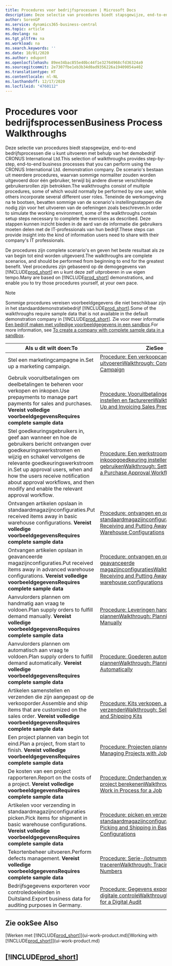 ```yaml
---
title: Procedures voor bedrijfsprocessen | Microsoft Docs
description: Deze selectie van procedures biedt stapsgewijze, end-to-end bedrijfsprocessen die u kunt uitvoeren met behulp van het demobedrijf CRONUS International Ltd.
author: SorenGP
ms.service: dynamics365-business-central
ms.topic: article
ms.devlang: na
ms.tgt_pltfrm: na
ms.workload: na
ms.search.keywords: ''
ms.date: 10/01/2020
ms.author: edupont
ms.openlocfilehash: 89ee34bac855e40bc44f1e32764968cfd36324a9
ms.sourcegitcommit: 2e7307fbe1eb3b34d0ad9356226a19409054a402
ms.translationtype: HT
ms.contentlocale: nl-NL
ms.lasthandoff: 12/17/2020
ms.locfileid: "4760112"
---
```

# <a name="business-process-walkthroughs"></a><span data-ttu-id="30380-103">Procedures voor bedrijfsprocessen</span><span class="sxs-lookup"><span data-stu-id="30380-103">Business Process Walkthroughs</span></span>

<span data-ttu-id="30380-104">Deze selectie van procedures biedt stapsgewijze, end-to-end bedrijfsprocessen die u kunt uitvoeren met behulp van het demobedrijf CRONUS International Ltd.</span><span class="sxs-lookup"><span data-stu-id="30380-104">This selection of walkthroughs provides step-by-step, end-to-end business processes that you can perform using the CRONUS International Ltd. demonstration company.</span></span> <span data-ttu-id="30380-105">De scenario's bestaan uit meerdere procedures, waarvan sommige normaliter zouden worden uitgevoerd door één gebruiker, terwijl bij andere diverse verschillende gebruikersrollen zijn betrokken.</span><span class="sxs-lookup"><span data-stu-id="30380-105">The walkthroughs consist of multiple procedures, some of which would normally be performed by one user, while others incorporate several different user roles.</span></span> <span data-ttu-id="30380-106">Teneinde de werkomgeving na te bootsen, bevatten sommige van de scenario's instellingsstappen die nodig zijn voor het uitvoeren van de oefeningen zoals beschreven.</span><span class="sxs-lookup"><span data-stu-id="30380-106">In order to simulate the working environment, some of the walkthroughs contain setup steps necessary to complete the exercises as described.</span></span> <span data-ttu-id="30380-107">Deze stappen kunnen inzicht bieden in de aard van de informatie die gebruikers moeten delen met de IT-professionals van hun bedrijf.</span><span class="sxs-lookup"><span data-stu-id="30380-107">These steps can provide insight into the kind of information users need to share with their company's IT professionals.</span></span>  

 <span data-ttu-id="30380-108">De procedures zijn complete scenario's en geven het beste resultaat als ze van begin tot eind worden uitgevoerd.</span><span class="sxs-lookup"><span data-stu-id="30380-108">The walkthroughs are complete scenarios, and should be performed from beginning to end for the greatest benefit.</span></span> <span data-ttu-id="30380-109">Veel procedures zijn gebaseerd op de demogegevens van [!INCLUDE[prod_short](includes/prod_short.md)] en u kunt deze zelf uitproberen in uw eigen tempo.</span><span class="sxs-lookup"><span data-stu-id="30380-109">Many are based on [!INCLUDE[prod_short](includes/prod_short.md)] demonstrations, and enable you to try those procedures yourself, at your own pace.</span></span>  

> [!NOTE]
> <span data-ttu-id="30380-110">Sommige procedures vereisen voorbeeldgegevens die niet beschikbaar zijn in het standaarddemonstratiebedrijf [!INCLUDE[prod_short](includes/prod_short.md)].</span><span class="sxs-lookup"><span data-stu-id="30380-110">Some of the walkthroughs require sample data that is not available in the default demonstration company in [!INCLUDE[prod_short](includes/prod_short.md)].</span></span> <span data-ttu-id="30380-111">Zie voor meer informatie [Een bedrijf maken met volledige voorbeeldgegevens in een sandbox](across-how-create-sandbox-environment.md#to-create-a-company-with-complete-sample-data-in-a-sandbox).</span><span class="sxs-lookup"><span data-stu-id="30380-111">For more information, see [To create a company with complete sample data in a sandbox](across-how-create-sandbox-environment.md#to-create-a-company-with-complete-sample-data-in-a-sandbox).</span></span>

|<span data-ttu-id="30380-112">Als u dit wilt doen:</span><span class="sxs-lookup"><span data-stu-id="30380-112">To</span></span>|<span data-ttu-id="30380-113">Zie</span><span class="sxs-lookup"><span data-stu-id="30380-113">See</span></span>|  
|--------|---------|  
|<span data-ttu-id="30380-114">Stel een marketingcampagne in.</span><span class="sxs-lookup"><span data-stu-id="30380-114">Set up a marketing campaign.</span></span>|[<span data-ttu-id="30380-115">Procedure: Een verkoopcampagne uitvoeren</span><span class="sxs-lookup"><span data-stu-id="30380-115">Walkthrough: Conducting a Sales Campaign</span></span>](walkthrough-conducting-a-sales-campaign.md)|  
|<span data-ttu-id="30380-116">Gebruik vooruitbetalingen om deelbetalingen te beheren voor verkopen en inkopen.</span><span class="sxs-lookup"><span data-stu-id="30380-116">Use prepayments to manage part payments for sales and purchases.</span></span> <span data-ttu-id="30380-117">**Vereist volledige voorbeeldgegevens**</span><span class="sxs-lookup"><span data-stu-id="30380-117">**Requires complete sample data**</span></span> |[<span data-ttu-id="30380-118">Procedure: Vooruitbetalingen verkoop instellen en factureren</span><span class="sxs-lookup"><span data-stu-id="30380-118">Walkthrough: Setting Up and Invoicing Sales Prepayments</span></span>](walkthrough-setting-up-and-invoicing-sales-prepayments.md)|  
|<span data-ttu-id="30380-119">Stel goedkeuringsgebruikers in, geef aan wanneer en hoe de gebruikers bericht ontvangen over goedkeuringswerkstromen en wijzig en schakel vervolgens de relevante goedkeuringswerkstroom in.</span><span class="sxs-lookup"><span data-stu-id="30380-119">Set up approval users, when and how the users receive notification about approval workflows, and then modify and enable the relevant approval workflow.</span></span>|[<span data-ttu-id="30380-120">Procedure: Een werkstroom voor inkoopgoedkeuring instellen en gebruiken</span><span class="sxs-lookup"><span data-stu-id="30380-120">Walkthrough: Setting Up and Using a Purchase Approval Workflow</span></span>](walkthrough-setting-up-and-using-a-purchase-approval-workflow.md)|  
|<span data-ttu-id="30380-121">Ontvangen artikelen opslaan in standaardmagazijnconfiguraties.</span><span class="sxs-lookup"><span data-stu-id="30380-121">Put received items away in basic warehouse configurations.</span></span> <span data-ttu-id="30380-122">**Vereist volledige voorbeeldgegevens**</span><span class="sxs-lookup"><span data-stu-id="30380-122">**Requires complete sample data**</span></span>|[<span data-ttu-id="30380-123">Procedure: ontvangen en opslaan in standaardmagazijnconfiguraties</span><span class="sxs-lookup"><span data-stu-id="30380-123">Walkthrough: Receiving and Putting Away in Basic Warehouse Configurations</span></span>](walkthrough-receiving-and-putting-away-in-basic-warehousing.md)|  
|<span data-ttu-id="30380-124">Ontvangen artikelen opslaan in geavanceerde magazijnconfiguraties.</span><span class="sxs-lookup"><span data-stu-id="30380-124">Put received items away in advanced warehouse configurations.</span></span> <span data-ttu-id="30380-125">**Vereist volledige voorbeeldgegevens**</span><span class="sxs-lookup"><span data-stu-id="30380-125">**Requires complete sample data**</span></span>|[<span data-ttu-id="30380-126">Procedure: ontvangen en opslaan in geavanceerde magazijnconfiguraties</span><span class="sxs-lookup"><span data-stu-id="30380-126">Walkthrough: Receiving and Putting Away in advanced warehouse configurations</span></span>](walkthrough-receiving-and-putting-away-in-advanced-warehousing.md)|  
|<span data-ttu-id="30380-127">Aanvulorders plannen om handmatig aan vraag te voldoen.</span><span class="sxs-lookup"><span data-stu-id="30380-127">Plan supply orders to fulfill demand manually.</span></span> <span data-ttu-id="30380-128">**Vereist volledige voorbeeldgegevens**</span><span class="sxs-lookup"><span data-stu-id="30380-128">**Requires complete sample data**</span></span>|[<span data-ttu-id="30380-129">Procedure: Leveringen handmatig plannen</span><span class="sxs-lookup"><span data-stu-id="30380-129">Walkthrough: Planning Supplies Manually</span></span>](walkthrough-planning-supplies-manually.md)|  
|<span data-ttu-id="30380-130">Aanvulorders plannen om automatisch aan vraag te voldoen.</span><span class="sxs-lookup"><span data-stu-id="30380-130">Plan supply orders to fulfill demand automatically.</span></span> <span data-ttu-id="30380-131">**Vereist volledige voorbeeldgegevens**</span><span class="sxs-lookup"><span data-stu-id="30380-131">**Requires complete sample data**</span></span>|[<span data-ttu-id="30380-132">Procedure: Goederen automatisch plannen</span><span class="sxs-lookup"><span data-stu-id="30380-132">Walkthrough: Planning Supplies Automatically</span></span>](walkthrough-planning-supplies-automatically.md)|  
|<span data-ttu-id="30380-133">Artikelen samenstellen en verzenden die zijn aangepast op de verkooporder.</span><span class="sxs-lookup"><span data-stu-id="30380-133">Assemble and ship items that are customized on the sales order.</span></span> <span data-ttu-id="30380-134">**Vereist volledige voorbeeldgegevens**</span><span class="sxs-lookup"><span data-stu-id="30380-134">**Requires complete sample data**</span></span>|[<span data-ttu-id="30380-135">Procedure: Kits verkopen, assembleren en verzenden</span><span class="sxs-lookup"><span data-stu-id="30380-135">Walkthrough: Selling, Assembling, and Shipping Kits</span></span>](walkthrough-selling-assembling-and-shipping-kits.md)|  
|<span data-ttu-id="30380-136">Een project plannen van begin tot eind.</span><span class="sxs-lookup"><span data-stu-id="30380-136">Plan a project, from start to finish.</span></span> <span data-ttu-id="30380-137">**Vereist volledige voorbeeldgegevens**</span><span class="sxs-lookup"><span data-stu-id="30380-137">**Requires complete sample data**</span></span>|[<span data-ttu-id="30380-138">Procedure: Projecten plannen</span><span class="sxs-lookup"><span data-stu-id="30380-138">Walkthrough: Managing Projects with Jobs</span></span>](walkthrough-managing-projects-with-jobs.md)|  
|<span data-ttu-id="30380-139">De kosten van een project rapporteren.</span><span class="sxs-lookup"><span data-stu-id="30380-139">Report on the costs of a project.</span></span> <span data-ttu-id="30380-140">**Vereist volledige voorbeeldgegevens**</span><span class="sxs-lookup"><span data-stu-id="30380-140">**Requires complete sample data**</span></span>|[<span data-ttu-id="30380-141">Procedure: Onderhanden werk voor een project berekenen</span><span class="sxs-lookup"><span data-stu-id="30380-141">Walkthrough: Calculating Work in Process for a Job</span></span>](walkthrough-calculating-work-in-process-for-a-job.md)|  
|<span data-ttu-id="30380-142">Artikelen voor verzending in standaardmagazijnconfiguraties picken.</span><span class="sxs-lookup"><span data-stu-id="30380-142">Pick items for shipment in basic warehouse configurations.</span></span> <span data-ttu-id="30380-143">**Vereist volledige voorbeeldgegevens**</span><span class="sxs-lookup"><span data-stu-id="30380-143">**Requires complete sample data**</span></span>|[<span data-ttu-id="30380-144">Procedure: picken en verzenden in standaardmagazijnconfiguraties</span><span class="sxs-lookup"><span data-stu-id="30380-144">Walkthrough: Picking and Shipping in Basic Warehouse Configurations</span></span>](walkthrough-picking-and-shipping-in-basic-warehousing.md)|  
|<span data-ttu-id="30380-145">Tekortenbeheer uitvoeren.</span><span class="sxs-lookup"><span data-stu-id="30380-145">Perform defects management.</span></span> <span data-ttu-id="30380-146">**Vereist volledige voorbeeldgegevens**</span><span class="sxs-lookup"><span data-stu-id="30380-146">**Requires complete sample data**</span></span>|[<span data-ttu-id="30380-147">Procedure: Serie-/lotnummers traceren</span><span class="sxs-lookup"><span data-stu-id="30380-147">Walkthrough: Tracing Serial-Lot Numbers</span></span>](walkthrough-tracing-serial-lot-numbers.md)|
|<span data-ttu-id="30380-148">Bedrijfsgegevens exporteren voor controledoeleinden in Duitsland.</span><span class="sxs-lookup"><span data-stu-id="30380-148">Export business data for auditing purposes in Germany.</span></span>|[<span data-ttu-id="30380-149">Procedure: Gegevens exporteren voor een digitale controle</span><span class="sxs-lookup"><span data-stu-id="30380-149">Walkthrough: Exporting Data for a Digital Audit</span></span>](LocalFunctionality/Germany/walkthrough-exporting-data-for-a-digital-audit.md)|

## <a name="see-also"></a><span data-ttu-id="30380-150">Zie ook</span><span class="sxs-lookup"><span data-stu-id="30380-150">See Also</span></span>

<span data-ttu-id="30380-151">[Werken met [!INCLUDE[prod_short](includes/prod_short.md)]](ui-work-product.md)</span><span class="sxs-lookup"><span data-stu-id="30380-151">[Working with [!INCLUDE[prod_short](includes/prod_short.md)]](ui-work-product.md)</span></span>  

## [!INCLUDE[prod_short](includes/free_trial_md.md)]  
